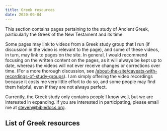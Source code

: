 ```yaml
---
title: Greek resources
date: 2020-09-04
---
```


This section contains pages pertaining to the study of Ancient Greek, particularly the Greek of the New Testament and its time.

Some pages may link to videos from a Greek study group that I run (if discussion in the video is relevant to the page), and some of these videos, in turn, may link to pages on the site. In general, I would recommend focusing on the written content on the pages, as it will always be kept up to date, whereas the videos will not ever receive changes or corrections over time. (For a more thorough discussion, see [/about-the-site/caveats-with-recordings-of-study-groups](/about-the-site/caveats-with-recordings-of-study-groups)). I am simply offering the video recordings because it costs me very little effort to do so, and some people may find them helpful, even if they are not always perfect.

Currently, the Greek study only contains people I know well, but we are interested in expanding. If you are interested in participating, please email me at [steven@bibledocs.org](mailto:steven@bibledocs.org).

## List of Greek resources
